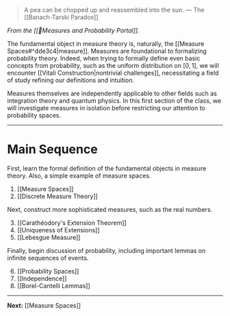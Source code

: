 > A pea can be chopped up and reassembled into the sun.
> — The [[Banach-Tarski Paradox]]

*From the [[📏Measures and Probability Portal]].*

The fundamental object in measure theory is, naturally, the [[Measure Spaces#^dde3c4|measure]]. Measures are foundational to formalizing probability theory. Indeed, when trying to formally define even basic concepts from probability, such as the uniform distribution on $[0,1]$, we will encounter [[Vitali Construction|nontrivial challenges]], necessitating a field of study refining our definitions and intuition.

Measures themselves are independently applicable to other fields such as integration theory and quantum physics. In this first section of the class, we will investigate measures in isolation before restricting our attention to probability spaces.

---
# Main Sequence

First, learn the formal definition of the fundamental objects in measure theory. Also, a simple example of measure spaces.

1. [[Measure Spaces]]
2. [[Discrete Measure Theory]]

Next, construct more sophisticated measures, such as the real numbers. 

3. [[Carathéodory's Extension Theorem]]
4. [[Uniqueness of Extensions]]
5. [[Lebesgue Measure]]

Finally, begin discussion of probability, including important lemmas on infinite sequences of events.

6. [[Probability Spaces]]
7. [[Independence]]
8. [[Borel-Cantelli Lemmas]]

---

**Next:** [[Measure Spaces]]
